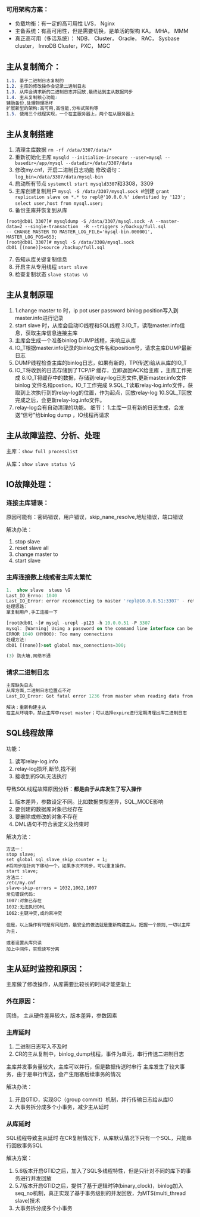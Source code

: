 ### 可用架构方案：

- 负载均衡：有一定的高可用性
  LVS， Nginx
- 主备系统：有高可用性，但是需要切换，是单活的架构
  KA， MHA， MMM
- 真正高可用（多活系统）：
  NDB， Cluster， Oracle， RAC， Sysbase cluster， InnoDB Cluster，PXC， MGC

## 主从复制简介：

```css
1.1. 基于二进制日志复制的
1.2. 主库的修改操作会记录二进制日志
1.3. 从库会请求新的二进制日志并回放,最终达到主从数据同步
1.4. 主从复制核心功能:
辅助备份,处理物理损坏                   
扩展新型的架构:高可用,高性能,分布式架构等
1.5. 使用三个线程实现，一个在主服务器上，两个在从服务器上
```

## 主从复制搭建

1. 清理主库数据
   `rm -rf /data/3307/data/*`
2. 重新初始化主库
   `mysqld --initialize-insecure --user=mysql --basedir=/app/mysql --datadir=/data/3307/data`
3. 修改my.cnf，开启二进制日志功能
   修改语句：`log_bin=/data/3307/data/mysql-bin`
4. 启动所有节点
   `systemctl start mysqld3307`和3308，3309
5. 主库创建复制用户
   `mysql -S /data/3307/mysql.sock `#创建
   `grant replication slave on *.* to repl@'10.0.0.%' identified by '123';`
   `select user,host from mysql.user;`
6. 备份主库并恢复到从库

```shell
[root@db01 3307]# mysqldump -S /data/3307/mysql.sock -A --master-data=2 --single-transaction  -R --triggers >/backup/full.sql
-- CHANGE MASTER TO MASTER_LOG_FILE='mysql-bin.000001', MASTER_LOG_POS=653;
[root@db01 3307]# mysql -S /data/3308/mysql.sock
db01 [(none)]>source /backup/full.sql
```

7. 告知从库关键复制信息
8. 开启主从专用线程
   `start slave`
9. 检查复制状态
   `slave status \G`

## 主从复制原理

1. 1.change master to 时，ip pot user password binlog position写入到master.info进行记录
2. start slave 时，从库会启动IO线程和SQL线程
  3.IO_T，读取master.info信息，获取主库信息连接主库
3. 主库会生成一个准备binlog DUMP线程，来响应从库
4. IO_T根据master.info记录的binlog文件名和position号，请求主库DUMP最新日志
5. DUMP线程检查主库的binlog日志，如果有新的，TP(传送)给从从库的IO_T
6. IO_T将收到的日志存储到了TCP/IP 缓存，立即返回ACK给主库 ，主库工作完成
  8.IO_T将缓存中的数据，存储到relay-log日志文件,更新master.info文件binlog 文件名和postion，IO_T工作完成
  9.SQL_T读取relay-log.info文件，获取到上次执行到的relay-log的位置，作为起点，回放relay-log
  10.SQL_T回放完成之后，会更新relay-log.info文件。
7. relay-log会有自动清理的功能。
   细节：
   1.主库一旦有新的日志生成，会发送“信号”给binlog dump ，IO线程再请求

## 主从故障监控、分析、处理

主库：`show full processlist`

从库：`show slave status \G`

## IO故障处理：

### 连接主库错误：

原因可能有：密码错误，用户错误，skip_nane_resolve,地址错误，端口错误

解决办法：

1. stop slave
2. reset slave all
3. change master to
4. start slave

### 主库连接数上线或者主库太繁忙

```dart
1.  show slave  staus \G 
Last_IO_Errno: 1040
Last_IO_Error: error reconnecting to master 'repl@10.0.0.51:3307' - retry-time: 10  retries: 7
处理思路:
拿复制用户,手工连接一下

[root@db01 ~]# mysql -urepl -p123 -h 10.0.0.51 -P 3307 
mysql: [Warning] Using a password on the command line interface can be insecure.
ERROR 1040 (HY000): Too many connections
处理方法:
db01 [(none)]>set global max_connections=300;

(3) 防火墙,网络不通
```

### 请求二进制日志

```csharp
主库缺失日志
从库方面,二进制日志位置点不对
Last_IO_Error: Got fatal error 1236 from master when reading data from binary log: 'could not find next log; the first event 'mysql-bin.000001' at 154, the last event read from '/data/3307/data/mysql-bin.000002' at 154, the last byte read from '/data/3307/data/mysql-bin.000002' at 154.'
  
解决：重新构建主从
在主从环境中，禁止主库中reset master；可以选择expire进行定期清理出库二进制日志
```

## SQL线程故障

功能：

1. 读写relay-log.info 
2. relay-log损坏,断节,找不到
3. 接收到的SQL无法执行

导致SQL线程故障原因分析：**都是由于从库发生了写入操作**

1. 版本差异，参数设定不同。比如数据类型差异，SQL_MODE影响
2. 要创建的数据库对象已经存在
3. 要删除或修改的对象不存在
4. DML语句不符合表定义及约束时

解决方法：

```
方法一：
stop slave; 
set global sql_slave_skip_counter = 1;
#将同步指针向下移动一个，如果多次不同步，可以重复操作。
start slave;
方法二：
/etc/my.cnf
slave-skip-errors = 1032,1062,1007
常见错误代码:
1007:对象已存在
1032:无法执行DML
1062:主键冲突,或约束冲突

但是，以上操作有时是有风险的，最安全的做法就是重新构建主从。把握一个原则,一切以主库为主.

或者设置从库只读
加上中间件，实现读写分离
```

## 主从延时监控和原因：

主库做了修改操作，从库需要比较长的时间才能更新上

### 外在原因：

网络， 主从硬件差异较大，版本差异，参数因素

### 主库延时

1. 二进制日志写入不及时
2. CR的主从复制中，binlog_dump线程，事件为单元，串行传送二进制日志

主库并发事务量较大，主库可以并行，但是数据传送时串行
主库发生了较大事务，由于是串行传送，会产生阻塞后续事务的情况

解决办法：

1. 开启GTID，实现GC（group commit）机制，并行传输日志给从库IO
2. 大事务拆分成多个小事务，减少主从延时

### 从库延时

SQL线程导致主从延时
在CR复制情况下，从库默认情况下只有一个SQL，只能串行回放事务SQL

解决方案：

1. 5.6版本开启GTID之后，加入了SQL多线程特性，但是只针对不同的库下的事务进行并发回放
2. 5.7版本开启GTID之后，提供了基于逻辑时钟(binary_clock)，binlog加入seq_no机制，真正实现了基于事务级别的并发回放，为MTS(multi_thread slave)技术
3. 大事务拆分成多个小事务